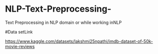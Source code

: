 # NLP-Text-Preprocessing-
Text Preprocessing in NLP domain or while working inNLP

#Data setLink

https://www.kaggle.com/datasets/lakshmi25npathi/imdb-dataset-of-50k-movie-reviews
